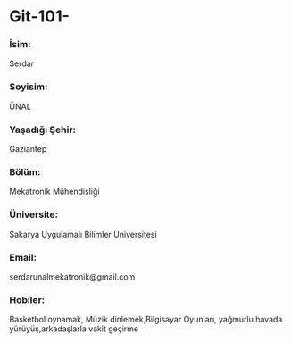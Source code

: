 # Git-101-
<h3> İsim:</h3> Serdar 
<h3> Soyisim:</h3> ÜNAL 
<h3> Yaşadığı Şehir:</h3>Gaziantep
<h3> Bölüm:</h3> Mekatronik Mühendisliği 
<h3> Üniversite:</h3> Sakarya Uygulamalı Bilimler Üniversitesi 
<h3> Email:</h3> serdarunalmekatronik@gmail.com
<h3> Hobiler: </h3>Basketbol oynamak, Müzik dinlemek,Bilgisayar Oyunları,
yağmurlu havada yürüyüş,arkadaşlarla vakit geçirme
